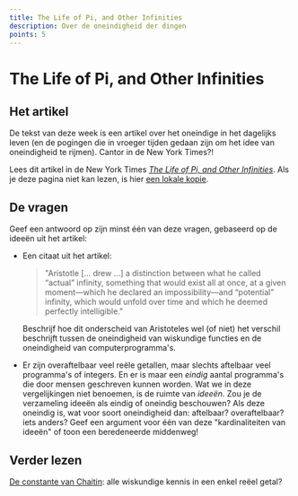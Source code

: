 ```yaml
---
title: The Life of Pi, and Other Infinities
description: Over de oneindigheid der dingen
points: 5
---
```


# The Life of Pi, and Other Infinities

## Het artikel

De tekst van deze week is een artikel over het oneindige in het dagelijks leven (en de pogingen die in vroeger tijden gedaan zijn om het idee van oneindigheid te rijmen). Cantor in de New York Times?!

Lees dit artikel in de New York Times [*The Life of Pi, and Other Infinities*](http://www.nytimes.com/2013/01/01/science/the-life-of-pi-and-other-infinities.html?emc=eta1&_r=0&pagewanted=print). Als je deze pagina niet kan lezen, is hier [een lokale kopie](assets/cantor_in_the_NYT.pdf).

## De vragen

Geef een antwoord op zijn minst één van deze vragen, gebaseerd op de ideeën uit het artikel:

*   Een citaat uit het artikel:

    > "Aristotle \[... drew ...\] a distinction between what he called “actual” infinity, something that would exist all at once, at a given moment—which he declared an impossibility—and “potential” infinity, which would unfold over time and which he deemed perfectly intelligible."

    Beschrijf hoe dit onderscheid van Aristoteles wel (of niet) het verschil beschrijft tussen de oneindigheid van wiskundige functies en de oneindigheid van computerprogramma's.

*   Er zijn overaftelbaar veel reële getallen, maar slechts aftelbaar veel programma's of integers. En er is maar een *eindig* aantal programma's die door mensen geschreven kunnen worden. Wat we in deze vergelijkingen niet benoemen, is de ruimte van *ideeën*. Zou je de verzameling ideeën als eindig of oneindig beschouwen? Als deze oneindig is, wat voor soort oneindigheid dan: aftelbaar? overaftelbaar? iets anders? Geef een argument voor één van deze "kardinaliteiten van ideeën" of toon een beredeneerde middenweg!

## Verder lezen

[De constante van Chaitin](http://en.wikipedia.org/wiki/Chaitin%27s_constant): alle wiskundige kennis in een enkel reëel getal?